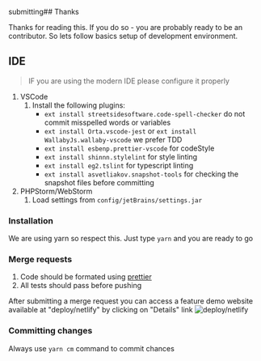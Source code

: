 submitting## Thanks

Thanks for reading this. If you do so - you are probably ready to be an contributor. So lets follow basics setup of development environment.

## IDE

> IF you are using the modern IDE please configure it properly

1. VSCode
    1. Install the following plugins:
        * `ext install streetsidesoftware.code-spell-checker` do not commit misspelled words or variables
        * `ext install Orta.vscode-jest` or `ext install WallabyJs.wallaby-vscode` we prefer TDD
        * `ext install esbenp.prettier-vscode` for codeStyle
        * `ext install shinnn.stylelint` for style linting
        * `ext install eg2.tslint` for typescript linting
        * `ext install asvetliakov.snapshot-tools` for checking the snapshot files before committing
1. PHPStorm/WebStorm
    1. Load settings from `config/jetBrains/settings.jar`

### Installation

We are using yarn so respect this. Just type `yarn` and you are ready to go

### Merge requests

1. Code should be formated using [prettier](https://github.com/prettier/prettier)
1. All tests should pass before pushing

After submitting a merge request you can access a feature demo website available at "deploy/netlify" by clicking on "Details" link
![deploy/netlify](https://i.imgur.com/ni1tq8h.png)

### Committing changes
 Always use `yarn cm` command to commit chances
